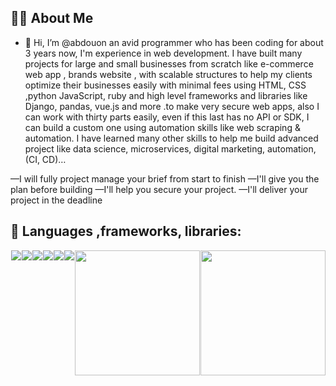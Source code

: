 
## 🙋‍♂️ About Me

- 👋 Hi, I’m @abdouon an avid programmer who has been coding for about 3 years now, I'm experience in web development. I have built many projects for large and small businesses from scratch like e-commerce web app , brands website , with scalable structures to help my clients optimize their businesses easily with minimal fees using HTML, CSS ,python JavaScript, ruby and high level frameworks and libraries like Django, pandas, vue.js and more .to make very secure web apps, also I can work with thirty parts easily, even if this last has no API or SDK, I can build a custom one using automation skills like web scraping & automation.
I have learned many other skills to help me build advanced project like data science, microservices, digital marketing, automation, (CI, CD)…

—I will fully project manage your brief from start to finish
—I'll give you the plan before building
—I'll help you secure your project.
—I'll deliver your project in the deadline


## 🚀 Languages ,frameworks, libraries:
<div style='display:flex; justify-content:space-around; width:100%;'>
<img src="https://img.icons8.com/ios/150/ffffff/python.png" />
  <img src="https://img.icons8.com/ios/150/ffffff/ruby.png" />
  <img src="https://img.icons8.com/ios/150/ffffff/bash.png" />
<img src="https://img.icons8.com/ios/150/ffffff/html.png" />
   <img src="https://img.icons8.com/ios/150/ffffff/css.png" />
<img src="https://img.icons8.com/ios/150/ffffff/javascript.png" />
<img src="https://upload.wikimedia.org/wikipedia/commons/4/45/Django_logo.png" width='200'/>
  
  <img src="https://upload.wikimedia.org/wikipedia/commons/e/ed/Pandas_logo.svg" width='200'/>
</div>
